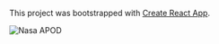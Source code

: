 This project was bootstrapped with [Create React App](https://github.com/facebook/create-react-app).

![Nasa APOD](https://www.nasa.gov/sites/default/files/thumbnails/image/nasa-logo-web-rgb.png)
